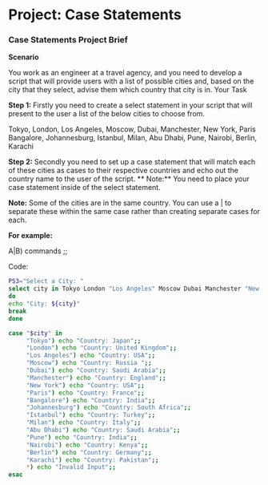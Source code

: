 # Project: Case Statements
### Case Statements Project Brief

**Scenario**

You work as an engineer at a travel agency, and you need to develop a script that will provide users with a list of possible cities and, based on the city that they select, advise them which country that city is in.
Your Task

**Step 1:** Firstly you need to create a select statement in your script that will present to the user a list of the below cities to choose from.

Tokyo, London, Los Angeles, Moscow, Dubai, Manchester, New York, Paris Bangalore, Johannesburg, Istanbul, Milan, Abu Dhabi, Pune, Nairobi, Berlin, Karachi

**Step 2:** Secondly you need to set up a case statement that will match each of these cities as cases to their respective countries and echo out the country name to the user of the script.
**
Note:** You need to place your case statement inside of the select statement.

**Note:** Some of the cities are in the same country. You can use a | to separate these within the same case rather than creating separate cases for each.

**For example:**

A|B) commands ;; 

Code: 

```bash
PS3="Select a City: "
select city in Tokyo London "Los Angeles" Moscow Dubai Manchester "New York" Paris Bangalore Johannesburg Istanbul Milan "Abu Dhabi" Pune Nairobi Berlin Karachi;
do
echo "City: ${city}"
break
done

case "$city" in
     "Tokyo") echo "Country: Japan";;
     "London") echo "Country: United Kingdom";;
     "Los Angeles") echo "Country: USA";;
     "Moscow") echo "Country: Russia ";;
     "Dubai") echo "Country: Saudi Arabia";;
     "Manchester") echo "Country: England";;
     "New York") echo "Country: USA";;
     "Paris") echo "Country: France";;
     "Bangalore") echo "Country: India";;
     "Johannesburg") echo "Country: South Africa";;
     "Istanbul") echo "Country: Turkey";;
     "Milan") echo "Country: Italy";;
     "Abu Dhabi") echo "Country: Saudi Arabia";;
     "Pune") echo "Country: India";;
     "Nairobi") echo "Country: Kenya";;
     "Berlin") echo "Country: Germany";;
     "Karachi") echo "Country: Pakistan";;
     *) echo "Invalid Input";;
esac
```